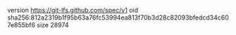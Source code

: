 version https://git-lfs.github.com/spec/v1
oid sha256:812a2319b1f95b63a76fc53994ea813f70b3d28c82093bfedcd34c607e855bf6
size 28974
